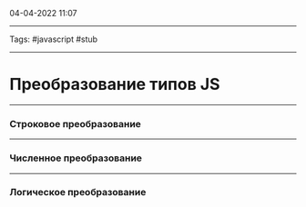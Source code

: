 04-04-2022
11:07
***
Tags: #javascript #stub 
***
# Преобразование типов JS
---
### Строковое преобразование

---
### Численное преобразование

---
### Логическое преобразование



